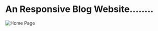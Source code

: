 # An Responsive Blog Website........

![Home Page](https://github.com/Sudharshan2108/Blog_Website/assets/162675512/35c0d6ac-f7c6-4a4b-bfb0-cc466aa1cb04)
